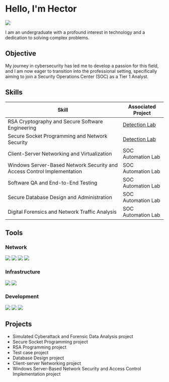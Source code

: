 # Hello, I'm Hector
<a href="https://www.linkedin.com/in/hector-agwara-2a8099212" target="_blank">
  <img src="https://img.shields.io/badge/-LinkedIn-0072b1?&style=for-the-badge&logo=linkedin&logoColor=white" />
</a>


I am an undergraduate with a profound interest in technology and a dedication to solving complex problems.

## Objective

My journey in cybersecurity has led me to develop a passion for this field, and I am now eager to transition into the professional setting, specifically aiming to join a Security Operations Center (SOC) as a Tier 1 Analyst.

## Skills

| Skill                                         | Associated Project         |
|-----------------------------------------------|----------------------------|
| RSA Cryptography and Secure Software Engineering                              | <a href="https://google.com">Detection Lab</a>|
| Secure Socket Programming and Network Security                   | <a href="https://google.com">Detection Lab</a>|
| Client-Server Networking and Virtualization         | SOC Automation Lab|
| Windows Server-Based Network Security and Access Control Implementation      | SOC Automation Lab|
| Software QA and End-to-End Testing                  | SOC Automation Lab|
| Secure Database Design and Administration | SOC Automation Lab|
| Digital Forensics and Network Traffic Analysis | SOC Automation Lab|

## Tools


### Network
<div>
    <img src="https://img.shields.io/badge/-Wireshark-1679A7?&style=for-the-badge&logo=Wireshark&logoColor=white" />
    <img src="https://img.shields.io/badge/-NetworkMiner-3F7C5F?&style=for-the-badge&logo=NetworkMiner&logoColor=white" />
    <img src="https://img.shields.io/badge/-Event%20Viewer-0078D4?&style=for-the-badge&logo=Microsoft&logoColor=white" />
   <img src="https://img.shields.io/badge/-Hydra-DC3E44?&style=for-the-badge&logo=Hydra&logoColor=white" />

</div>

### Infrastructure
<div>
    <img src="https://img.shields.io/badge/-Windows%20Server-00A4EF?&style=for-the-badge&logo=windows-server&logoColor=white" />
    <img src="https://img.shields.io/badge/-VMware-607078?&style=for-the-badge&logo=VMware&logoColor=white" />
</div>

### Development
<div>
   <img src="https://img.shields.io/badge/-Java-F7B700?&style=for-the-badge&logo=java&logoColor=white" />
    <img src="https://img.shields.io/badge/-Splunk-000000?&style=for-the-badge&logo=Splunk&logoColor=white" />
   <img src="https://img.shields.io/badge/-SQL%20Workbench-00618A?&style=for-the-badge&logo=Apache&logoColor=white" />
</div>



## Projects
- Simulated Cyberattack and Forensic Data Analysis project
- Secure Socket Programming project
- RSA Programming project
- Test case project
- Database Design project
- Client-server Networking project
- Windows Server-Based Network Security and Access Control Implementation project

